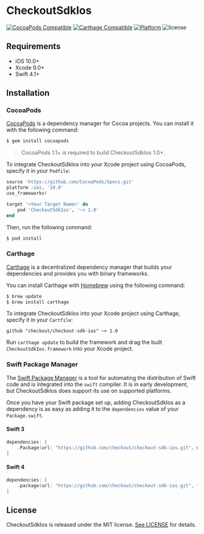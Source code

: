 # CheckoutSdkIos

[![CocoaPods Compatible](https://img.shields.io/cocoapods/v/CheckoutSdkIos.svg)](https://img.shields.io/cocoapods/v/CheckoutSdkIos)
[![Carthage Compatible](https://img.shields.io/badge/Carthage-compatible-4BC51D.svg?style=flat)](https://github.com/Carthage/Carthage)
[![Platform](https://img.shields.io/cocoapods/p/CheckoutSdkIos.svg?style=flat)](https://alamofire.github.io/CheckoutSdkIos)
![license](https://img.shields.io/github/license/mashape/apistatus.svg)

## Requirements

* iOS 10.0+
* Xcode 9.0+
* Swift 4.1+

## Installation

### CocoaPods

[CocoaPods](http://cocoapods.org) is a dependency manager for Cocoa projects. You can install it with the following command:

```bash
$ gem install cocoapods
```

> CocoaPods 1.1+ is required to build CheckoutSdkIos 1.0+.

To integrate CheckoutSdkIos into your Xcode project using CocoaPods, specify it in your `Podfile`:

```ruby
source 'https://github.com/CocoaPods/Specs.git'
platform :ios, '10.0'
use_frameworks!

target '<Your Target Name>' do
    pod 'CheckoutSdkIos', '~> 1.0'
end
```

Then, run the following command:

```bash
$ pod install
```

### Carthage

[Carthage](https://github.com/Carthage/Carthage) is a decentralized dependency manager that builds your dependencies and provides you with binary frameworks.

You can install Carthage with [Homebrew](http://brew.sh/) using the following command:

```bash
$ brew update
$ brew install carthage
```

To integrate CheckoutSdkIos into your Xcode project using Carthage, specify it in your `Cartfile`:

```ogdl
github "checkout/checkout-sdk-ios" ~> 1.0
```

Run `carthage update` to build the framework and drag the built `CheckoutSdkIos.framework` into your Xcode project.

### Swift Package Manager

The [Swift Package Manager](https://swift.org/package-manager/) is a tool for automating the distribution of Swift code and is integrated into the `swift` compiler. It is in early development, but CheckoutSdkIos does support its use on supported platforms.

Once you have your Swift package set up, adding CheckoutSdkIos as a dependency is as easy as adding it to the `dependencies` value of your `Package.swift`.

#### Swift 3

```swift
dependencies: [
    .Package(url: "https://github.com/checkout/checkout-sdk-ios.git", majorVersion: 1)
]
```

#### Swift 4

```swift
dependencies: [
    .package(url: "https://github.com/checkout/checkout-sdk-ios.git", from: "1.0.0")
]
```

## License

CheckoutSdkIos is released under the MIT license. [See LICENSE](https://github.com/checkout/checkout-sdk-ios/blob/master/LICENSE) for details.
